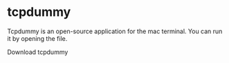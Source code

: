 # tcpdummy
Tcpdummy is an open-source application for the mac terminal. You can run it by opening the file.

Download tcpdummy
